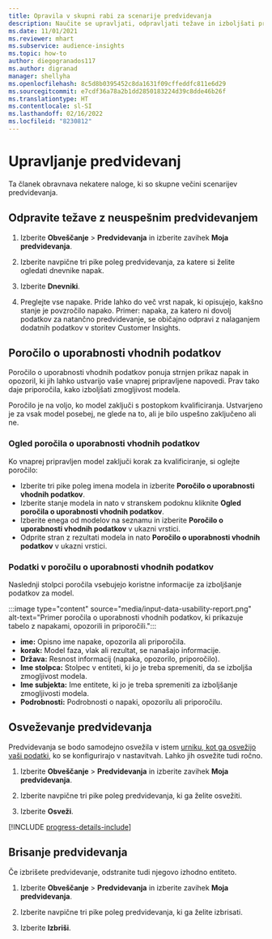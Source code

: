```yaml
---
title: Opravila v skupni rabi za scenarije predvidevanja
description: Naučite se upravljati, odpravljati težave in izboljšati predvidevanja.
ms.date: 11/01/2021
ms.reviewer: mhart
ms.subservice: audience-insights
ms.topic: how-to
author: diegogranados117
ms.author: digranad
manager: shellyha
ms.openlocfilehash: 8c5d8b0395452c8da1631f09cffeddfc811e6d29
ms.sourcegitcommit: e7cdf36a78a2b1dd2850183224d39c8dde46b26f
ms.translationtype: HT
ms.contentlocale: sl-SI
ms.lasthandoff: 02/16/2022
ms.locfileid: "8230812"
---
```

# <a name="manage-predictions"></a>Upravljanje predvidevanj

Ta članek obravnava nekatere naloge, ki so skupne večini scenarijev predvidevanja.

## <a name="troubleshoot-a-failed-prediction"></a>Odpravite težave z neuspešnim predvidevanjem

1. Izberite **Obveščanje** > **Predvidevanja** in izberite zavihek **Moja predvidevanja**.

1. Izberite navpične tri pike poleg predvidevanja, za katere si želite ogledati dnevnike napak.

1. Izberite **Dnevniki**.

1. Preglejte vse napake. Pride lahko do več vrst napak, ki opisujejo, kakšno stanje je povzročilo napako. Primer: napaka, za katero ni dovolj podatkov za natančno predvidevanje, se običajno odpravi z nalaganjem dodatnih podatkov v storitev Customer Insights.

## <a name="input-data-usability-report"></a>Poročilo o uporabnosti vhodnih podatkov

Poročilo o uporabnosti vhodnih podatkov ponuja strnjen prikaz napak in opozoril, ki jih lahko ustvarijo vaše vnaprej pripravljene napovedi. Prav tako daje priporočila, kako izboljšati zmogljivost modela.

Poročilo je na voljo, ko model zaključi s postopkom kvalificiranja. Ustvarjeno je za vsak model posebej, ne glede na to, ali je bilo uspešno zaključeno ali ne.

### <a name="view-the-input-data-usability-report"></a>Ogled poročila o uporabnosti vhodnih podatkov

Ko vnaprej pripravljen model zaključi korak za kvalificiranje, si oglejte poročilo:
- Izberite tri pike poleg imena modela in izberite **Poročilo o uporabnosti vhodnih podatkov**.
- Izberite stanje modela in nato v stranskem podoknu kliknite **Ogled poročila o uporabnosti vhodnih podatkov**.
- Izberite enega od modelov na seznamu in izberite **Poročilo o uporabnosti vhodnih podatkov** v ukazni vrstici.
- Odprite stran z rezultati modela in nato **Poročilo o uporabnosti vhodnih podatkov** v ukazni vrstici.

### <a name="information-in-the-input-data-usability-report"></a>Podatki v poročilu o uporabnosti vhodnih podatkov

Naslednji stolpci poročila vsebujejo koristne informacije za izboljšanje podatkov za model.

:::image type="content" source="media/input-data-usability-report.png" alt-text="Primer poročila o uporabnosti vhodnih podatkov, ki prikazuje tabelo z napakami, opozorili in priporočili.":::

- **ime:** Opisno ime napake, opozorila ali priporočila.
- **korak:** Model faza, vlak ali rezultat, se nanašajo informacije.
- **Država:** Resnost informacij (napaka, opozorilo, priporočilo).
- **Ime stolpca:** Stolpec v entiteti, ki jo je treba spremeniti, da se izboljša zmogljivost modela.
- **Ime subjekta:** Ime entitete, ki jo je treba spremeniti za izboljšanje zmogljivosti modela.
- **Podrobnosti:** Podrobnosti o napaki, opozorilu ali priporočilu.

## <a name="refresh-a-prediction"></a>Osveževanje predvidevanja

Predvidevanja se bodo samodejno osvežila v istem [urniku, kot ga osvežijo vaši podatki](system.md#schedule-tab), ko se konfigurirajo v nastavitvah. Lahko jih osvežite tudi ročno.

1. Izberite **Obveščanje** > **Predvidevanja** in izberite zavihek **Moja predvidevanja**.

1. Izberite navpične tri pike poleg predvidevanja, ki ga želite osvežiti.

1. Izberite **Osveži**.

[!INCLUDE [progress-details-include](../includes/progress-details-pane.md)]

## <a name="delete-a-prediction"></a>Brisanje predvidevanja

Če izbrišete predvidevanje, odstranite tudi njegovo izhodno entiteto.

1. Izberite **Obveščanje** > **Predvidevanja** in izberite zavihek **Moja predvidevanja**.

1. Izberite navpične tri pike poleg predvidevanja, ki ga želite izbrisati.

1. Izberite **Izbriši**.
